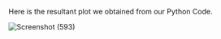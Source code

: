 Here is the resultant plot we obtained from our Python Code.


![Screenshot (593)](https://github.com/Riddhiman2005/Visualizing-the-Magnetic-Field-of-a-current-using-the-Biot-Savart-law-/assets/130882317/2e209d21-c16b-4535-81a4-063c5886086f)
